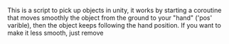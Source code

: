 This is a script to pick up objects in unity, it works by starting a coroutine that moves smoothly the object from the ground to your "hand" ('pos' varible), then the object keeps following the hand position.
If you want to make it less smooth, just remove 
